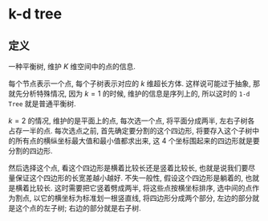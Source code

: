 # k-d tree

## 定义

一种平衡树, 维护 $K$ 维空间中的点的信息.

每个节点表示一个点, 每个子树表示对应的 $k$ 维超长方体. 这样说可能过于抽象, 那就先分析特殊情况, 因为 $k = 1$ 的时候, 维护的信息是序列上的, 所以这时的 `1-d Tree` 就是普通平衡树.

$k = 2$ 的情况, 维护的是平面上的点, 每次选一个点, 将平面分成两半, 左右子树各占存一半的点. 每次选点之前, 首先确定要分割的这个四边形, 将要存入这个子树中的所有点的横纵坐标最大值和最小值都求出来, 这 $4$ 个坐标围起来的四边形就是要分割的四边形.

然后选择这个点, 看这个四边形是横着比较长还是竖着比较长, 也就是说我们要尽量保证这个四边形的长宽差越小越好. 不失一般性, 假设这个四边形是躺着的, 也就是横着比较长. 这时需要把它竖着劈成两半, 将这些点按横坐标排序, 选中间的点作为割点, 以它的横坐标为标准划一根竖直线, 将四边形分成两个部分, 左边的部分就是这个点的左子树; 右边的部分就是右子树.

## 
